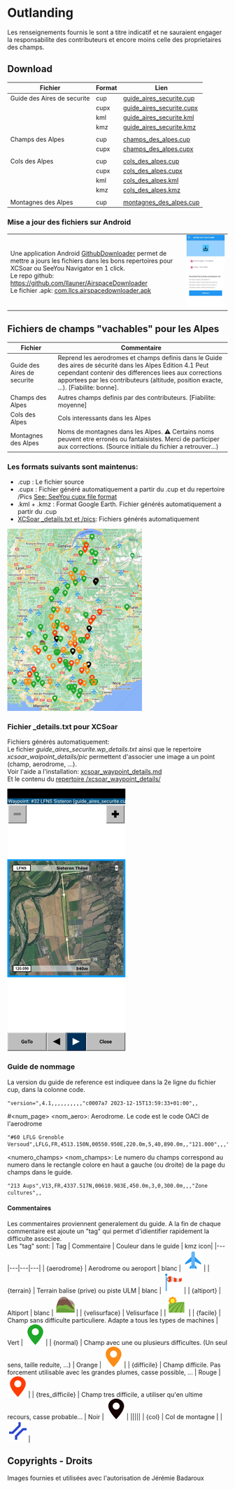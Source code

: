 # Outlanding
Les renseignements fournis le sont a titre indicatif et ne sauraient engager la responsabilite des contributeurs et encore moins celle des proprietaires des champs.
## Download
| Fichier  | Format  | Lien |
|---|---|---|
| Guide des Aires de securite | cup | [guide_aires_securite.cup](https://planeur-net.github.io/outlanding/guide_aires_securite.cup) 
| | cupx | [guide_aires_securite.cupx](https://planeur-net.github.io/outlanding/guide_aires_securite.cupx)  
| | kml | [guide_aires_securite.kml](https://planeur-net.github.io/outlanding/guide_aires_securite.kml) 
| | kmz | [guide_aires_securite.kmz](https://planeur-net.github.io/outlanding/guide_aires_securite.kmz)
||||
| Champs des Alpes | cup | [champs_des_alpes.cup](https://planeur-net.github.io/outlanding/champs_des_alpes.cup)
| | cupx | [champs_des_alpes.cupx](https://planeur-net.github.io/outlanding/champs_des_alpes.cupx)
||||
| Cols des Alpes | cup | [cols_des_alpes.cup](https://planeur-net.github.io/outlanding/cols_des_alpes.cup)
| | cupx | [cols_des_alpes.cupx](https://planeur-net.github.io/outlanding/cols_des_alpes.cupx)
| | kml| [cols_des_alpes.kml](https://planeur-net.github.io/outlanding/cols_des_alpes.kml)
| | kmz| [cols_des_alpes.kmz](https://planeur-net.github.io/outlanding/cols_des_alpes.kmz)
||||
| Montagnes des Alpes | cup | [montagnes_des_alpes.cup](https://planeur-net.github.io/outlanding/montagnes_des_alpes.cup) 

### Mise a jour des fichiers sur Android
<table>
<tr>
<td width=80%>  

Une application Android [GithubDownloader](https://github.com/llauner/AirspaceDownloader) permet de mettre a jours les fichiers dans les bons repertoires pour XCSoar ou SeeYou Navigator en 1 click.  
 Le repo github: https://github.com/llauner/AirspaceDownloader  
 Le fichier .apk: [com.llcs.airspacedownloader.apk](https://github.com/llauner/AirspaceDownloader/releases)

</td>
<td>
<img src="https://github.com/llauner/AirspaceDownloader/raw/master/doc/images/screenshot_main_screen.jpg" alt="drawing" width="97" height=166/>
</td>
</tr>
</table>


## Fichiers de champs "vachables" pour les Alpes
| Fichier  | Commentaire  |
|---|---|
|Guide des Aires de securite| Reprend les aerodromes et champs definis dans le Guide des aires de sécurité dans les Alpes Edition 4.1 Peut cependant contenir des differences liees aux corrections apportees par les contributeurs (altitude, position exacte, ...). [Fiabilite: bonne].
| Champs des Alpes | Autres champs definis par des contributeurs. [Fiabilite: moyenne]
|Cols des Alpes | Cols interessants dans les Alpes
|Montagnes des Alpes | Noms de montagnes dans les Alpes. :warning: Certains noms peuvent etre erronés ou fantaisistes. Merci de participer aux corrections. (Source initiale du fichier a retrouver...)


### Les formats suivants sont maintenus:
- .cup : Le fichier source
- .cupx : Fichier généré automatiquement a partir du .cup et du repertoire /Pics [See: SeeYou cupx file format](./doc/SeeYou_cupx_file_format.md)
- .kml + .kmz : Format Google Earth. Fichier générés automatiquement a partir du .cup
- [XCSoar _details.txt et /pics](#fichier-_detailstxt-pour-xcsoar): Fichiers générés automatiquement

[![Vue Google map du fichier .kmz](doc/images/kmz_googlemap_view_small.png)](doc/images/kmz_googlemap_view.png)

### Fichier _details.txt pour XCSoar
Fichiers générés automatiquement:  
Le fichier *guide_aires_securite.wp_details.txt* ainsi que le repertoire *xcsoar_waipoint_details/pic* permettent d'associer une image a un point (champ, aerodrome, ...).  
Voir l'aide a l'installation:  <a href="https://github.com/planeur-net/outlanding/blob/main/doc/xcsoar_waypoint_details.md" target="_blank">xcsoar_waypoint_details.md</a>  
Et le contenu du <a href="https://github.com/planeur-net/outlanding/tree/main/xcsoar_waypoint_details" target="_blank">repertoire /xcsoar_waypoint_details/</a>
  
 ![Site Files](doc/images/Screenshot_XCSoar_wp_details.png)

### Guide de nommage
La version du guide de reference est indiquee dans la 2e ligne du fichier cup, dans la colonne code.
```
"version=",4.1,,,,,,,,,,"c0007a7 2023-12-15T13:59:33+01:00",,
```
#<num_page> <nom_aero>: Aerodrome. Le code est le code OACI de l'aerodrome  
```
"#60 LFLG Grenoble Versoud",LFLG,FR,4513.150N,00550.950E,220.0m,5,40,890.0m,,"121.000",,,"N090E005LFLG.jpg"
```

<numero_champs> <nom_champs>: Le numero du champs correspond au numero dans le rectangle colore en haut a gauche (ou droite) de la page du champs dans le guide. 
```
"213 Aups",V13,FR,4337.517N,00610.983E,450.0m,3,0,300.0m,,,"Zone cultures",,
```

#### Commentaires
Les commentaires proviennent generalement du guide. A la fin de chaque commentaire est ajoute un "tag" qui permet d'idientifier rapidement la difficulte associee.  
Les "tag" sont:
| Tag  | Commentaire  | Couleur dans le guide | kmz icon|
|---|---|---|---|
|  {aerodrome} | Aerodrome ou aeroport  | blanc | ![](doc/images/runway.png)|
|  {terrain} | Terrain balise (prive) ou piste ULM | blanc | ![](doc/images/windsock.png)|
|  {altiport} | Altiport | blanc | ![](doc/images/altiport.png)|
|  {velisurface} | Velisurface |  |![](doc/images/velisurface.png) |
|  {facile} | Champ sans difficulte particuliere. Adapte a tous les types de machines  | Vert | ![](doc/images/marker_green.png)|
|  {normal} | Champ avec une ou plusieurs difficultes. (Un seul sens, taille reduite, ...) | Orange | ![](doc/images/marker_orange.png)|
|  {difficile} | Champ difficile. Pas forcement utilisable avec les grandes plumes, casse possible, ...  | Rouge | ![](doc/images/marker_red.png)| 
|  {tres_difficile} | Champ tres difficile, a utiliser qu'en ultime recours, casse probable...  | Noir | ![](doc/images/marker_black.png)|
|||||
|  {col} | Col de montagne  |  | ![](doc/images/mountain_pass.png)|

## Copyrights - Droits
Images fournies et utilisées avec l'autorisation de Jérémie Badaroux 
